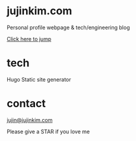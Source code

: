 # jujinkim.com

Personal profile webpage & tech/engineering blog

[Click here to jump](https://jujinkim.com "jump to jujinkim.com")


# tech

Hugo Static site generator



# contact

jujin@jujinkim.com


Please give a STAR if you love me
